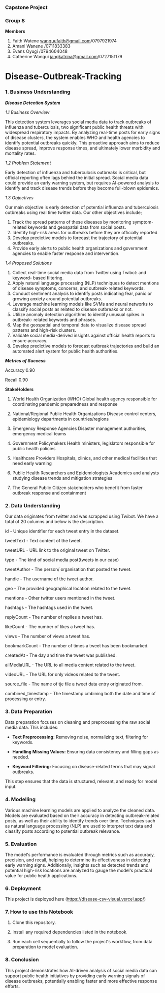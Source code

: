 ### Capstone Project
### Group 8

**Members**
1. Faith Watene wanguufaith@gmail.com/0797921974
2. Amani Wanene /0711833383
3. Evans Oyugi /0794604048
4. Catherine Wangui jangkatrina@gmail.com/0727151179
   
# Disease-Outbreak-Tracking

### 1. Business Understanding

***Disease Detection System***

*1.1 Business Overview*

This detection system leverages social media data to track outbreaks of influenza and tuberculosis, two significant public health threats with widespread respiratory impacts. By analyzing real-time posts for early signs of disease clusters, the system enables WHO and health agencies to identify potential outbreaks quickly. This proactive approach aims to reduce disease spread, improve response times, and ultimately lower morbidity and mortality rates.

*1.2 Problem Statement*

Early detection of influenza and tuberculosis outbreaks is critical, but official reporting often lags behind the initial spread. Social media data could provide an early warning system, but requires AI-powered analysis to identify and track disease trends before they become full-blown epidemics.

*1.3 Objectives*

Our main objective is early detection of potential influenza and tuberculosis outbreaks using real time twitter data. Our other objectives include;

1. Track the spread patterns of these diseases by monitoring symptom-related 
   keywords and geospatial data from social posts.  
2. Identify high-risk areas for outbreaks before they are officially reported.  
3. Develop predictive models to forecast the trajectory of potential outbreaks.  
4. Provide early alerts to public health organizations and government agencies to 
   enable faster response and intervention.

 *1.4 Proposed Solutions*
   
 1. Collect real-time social media data from Twitter using Twibot: and keyword- 
    based filtering.
2. Apply natural language processing (NLP) techniques to detect mentions of 
   disease symptoms, concerns, and outbreak-related keywords.
3. Conduct sentiment analysis to identify posts indicating fear, panic or growing 
   anxiety around potential outbreaks.
4. Leverage machine learning models like SVMs and neural networks to classify 
   social posts as related to disease outbreaks or not.
5. Utilize anomaly detection algorithms to identify unusual spikes in outbreak- 
   related keywords and phrases.
6. Map the geospatial and temporal data to visualize disease spread patterns and 
   high-risk clusters.
7. Validate social media-derived insights against official health reports to 
   ensure accuracy.
8. Develop predictive models to forecast outbreak trajectories and build an 
   automated alert system for public health authorities.

***Metrics of Success***

Accuracy 0.90

Recall 0.90

**StakeHolders**

1. World Health Organization (WHO)
  Global health agency responsible for coordinating pandemic preparedness and 
  response

2. National/Regional Public Health Organizations
  Disease control centers, epidemiology departments in countries/regions

3. Emergency Response Agencies
  Disaster management authorities, emergency medical teams

4. Government Policymakers
  Health ministers, legislators responsible for public health policies

5. Healthcare Providers
  Hospitals, clinics, and other medical facilities that need early warning

6. Public Health Researchers and Epidemiologists
  Academics and analysts studying disease trends and mitigation strategies

7. The General Public
  Citizen stakeholders who benefit from faster outbreak response and containment


### 2. Data Understanding
Our data originates from twitter and was scrapped using Twibot. We have a total of 20 columns and below is the description.

id - Unique identifier for each tweet entry in the dataset.

tweetText - Text content of the tweet.

tweetURL - URL link to the original tweet on Twitter.

type - The kind of social media post(tweets in our case)

tweetAuthor - The person/ organisation that posted the tweet.

handle - The username of the tweet author.

geo - The provided geographical location related to the tweet.

mentions - Other twitter users mentioned in the tweet.

hashtags - The hashtags used in the tweet.

replyCount - The number of replies a tweet has.

likeCount - The number of likes a tweet has.

views - The number of views a tweet has.

bookmarkCount - The number of times a tweet has been bookmarked.

createdAt - The day and time the tweet was published.

allMediaURL - The URL to all media content related to the tweet.

videoURL - The URL for only videos related to the tweet.

source_file - The name of tje file a tweet data entry originated from.

combined_timestamp - The timestamp cmbining both the date and time of processing or entry.


### 3. Data Preparation

Data preparation focuses on cleaning and preprocessing the raw social media data. This includes:

 - **Text Preprocessing:** Removing noise, normalizing text, filtering for 
     keywords.
   
 - **Handling Missing Values:** Ensuring data consistency and filling gaps as 
     needed.
   
 - **Keyword Filtering:** Focusing on disease-related terms that may signal 
     outbreaks.
   
This step ensures that the data is structured, relevant, and ready for model input.

### 4. Modelling

Various machine learning models are applied to analyze the cleaned data. Models are evaluated based on their accuracy in detecting outbreak-related posts, as well as their ability to identify trends over time. Techniques such as natural language processing (NLP) are used to interpret text data and classify posts according to potential outbreak relevance.

### 5. Evaluation

The model's performance is evaluated through metrics such as accuracy, precision, and recall, helping to determine its effectiveness in detecting early warning signs. Additionally, insights such as detected trends and potential high-risk locations are analyzed to gauge the model's practical value for public health applications.

### 6. Deployment

This project is deployed here (https://disease-csv-visual.vercel.app/)

### 7. How to use this Notebook

1. Clone this repository.
   
2. Install any required dependencies listed in the notebook.
   
3. Run each cell sequentially to follow the project's workflow, from data preparation to model evaluation.

 ### 8. Conclusion

This project demonstrates how AI-driven analysis of social media data can support public health initiatives by providing early warning signals of disease outbreaks, potentially enabling faster and more effective response efforts.
  





















